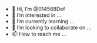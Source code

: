 - 👋 Hi, I’m @014568Def
- 👀 I’m interested in ...
- 🌱 I’m currently learning ...
- 💞️ I’m looking to collaborate on ...
- 📫 How to reach me ...

<!---
014568Def/014568Def is a ✨ special ✨ repository because its `README.md` (this file) appears on your GitHub profile.
You can click the Preview link to take a look at your changes.
--->
